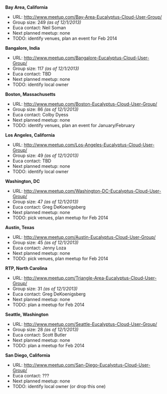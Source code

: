 **Bay Area, California**

* URL: http://www.meetup.com/Bay-Area-Eucalyptus-Cloud-User-Group/
* Group size: 249 _(as of 12/1/2013)_
* Euca contact: Neil Soman
* Next planned meetup: none
* TODO: identify venues, plan an event for Feb 2014

**Bangalore, India**

* URL: http://www.meetup.com/Bangalore-Eucalyptus-Cloud-User-Group/
* Group size: 117 _(as of 12/1/2013)_
* Euca contact: TBD
* Next planned meetup: none
* TODO: identify local owner

**Boston, Massachusetts**

* URL: http://www.meetup.com/Boston-Eucalyptus-Cloud-User-Group/
* Group size: 86 _(as of 12/1/2013)_
* Euca contact: Colby Dyess
* Next planned meetup: none
* TODO: identify venues, plan an event for January/February

**Los Angeles, California**

* URL: http://www.meetup.com/Los-Angeles-Eucalyptus-Cloud-User-Group/
* Group size: 49 _(as of 12/1/2013)_
* Euca contact: TBD
* Next planned meetup: none
* TODO: identify local owner

**Washington, DC**

* URL: http://www.meetup.com/Washington-DC-Eucalyptus-Cloud-User-Group/
* Group size: 47 _(as of 12/1/2013)_
* Euca contact: Greg DeKoenigsberg
* Next planned meetup: none
* TODO: pick venues, plan meetup for Feb 2014

**Austin, Texas**

* URL: http://www.meetup.com/Austin-Eucalyptus-Cloud-User-Group/
* Group size: 45 _(as of 12/1/2013)_
* Euca contact: Jenny Loza
* Next planned meetup: none
* TODO: pick venues, plan meetup for Feb 2014 

**RTP, North Carolina**

* URL: http://www.meetup.com/Triangle-Area-Eucalyptus-Cloud-User-Group/
* Group size: 31 _(as of 12/1/2013)_
* Euca contact: Greg DeKoenigsberg
* Next planned meetup: none
* TODO: plan a meetup for Feb 2014

**Seattle, Washington**

* URL: http://www.meetup.com/Seattle-Eucalyptus-Cloud-User-Group/
* Group size: 28 _(as of 12/1/2013)_
* Euca contact: Scott Butler
* Next planned meetup: none
* TODO: plan a meetup for Feb 2014

**San Diego, California**

* URL: http://www.meetup.com/San-Diego-Eucalyptus-Cloud-User-Group/
* Euca contact: ???
* Next planned meetup: none
* TODO: identify local owner (or drop this one)